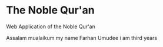 # The Noble Qur'an
Web Application of the Noble Qur'an

Assalam mualaikum 
my name Farhan Umudee 
i am third years